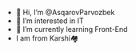 - 👋 Hi, I’m @AsqarovParvozbek
- 👀 I’m interested in IT
- 🌱 I’m currently learning Front-End
- I am from Karshi🏘

<!---
AsqarovParvozbek/AsqarovParvozbek is a ✨ special ✨ repository because its `README.md` (this file) appears on your GitHub profile.
You can click the Preview link to take a look at your changes.
--->
